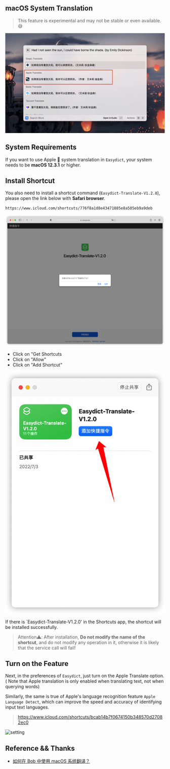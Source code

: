 ## macOS System Translation

> This feature is experimental and may not be stable or even available.😅

![easydict-3-apple](https://raw.githubusercontent.com/tisfeng/ImageBed/main/uPic/easydict-3-apple-1658322875.png)

## System Requirements

If you want to use Apple 🍎 system translation in `Easydict`, your system needs to be **macOS 12.3.1** or higher.

## Install Shortcut

You also need to install a shortcut command (`Easydict-Translate-V1.2.0`), please open the link below with **Safari browser**.

```
https://www.icloud.com/shortcuts/776f8a1d8e43471885e8a505eb9a9deb
```

![Easydict-Translate-V1.2.0](https://raw.githubusercontent.com/tisfeng/ImageBed/main/uPic/image-20220703232313073.png)

- Click on "Get Shortcuts
- Click on "Allow"
- Click on "Add Shortcut"

![](https://raw.githubusercontent.com/tisfeng/ImageBed/main/uPic/image-20220703232555275.png)

If there is `Easydict-Translate-V1.2.0' in the Shortcuts app, the shortcut will be installed successfully.

> Attention⚠️: After installation, **Do not modify the name of the shortcut**, and do not modify any operation in it, otherwise it is likely that the service call will fail!

## Turn on the Feature

Next, in the preferences of `Easydict`, just turn on the Apple Translate option. ( Note that Apple translation is only enabled when translating text, not when querying words)

Similarly, the same is true of Apple's language recognition feature `Apple Language Detect`, which can improve the speed and accuracy of identifying input text languages.

> https://www.icloud.com/shortcuts/bcab14b7f0674150b348570d27082ec0

![setting](https://i.imgur.com/TeQDAVE.jpg)

## Reference && Thanks

- [如何在 Bob 中使用 macOS 系统翻译？](https://ripperhe.gitee.io/bob/#/faq/use-apple-translate?id=如何在-bob-中使用-macos-系统翻译？)
